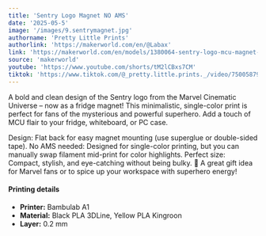 ```yaml
---
title: 'Sentry Logo Magnet NO AMS'
date: '2025-05-5'
image: '/images/9.sentrymagnet.jpg'
authorname: 'Pretty Little Prints'
authorlink: 'https://makerworld.com/en/@Labax'
link: 'https://makerworld.com/en/models/1380064-sentry-logo-mcu-magnet-no-ams#profileId-1428298'
source: 'makerworld'
youtube: 'https://www.youtube.com/shorts/tM2lCBxs7CM'
tiktok: 'https://www.tiktok.com/@_pretty.little.prints._/video/7500587932886043906'
---
```


A bold and clean design of the Sentry logo from the Marvel Cinematic Universe – now as a fridge magnet! This minimalistic, single-color print is perfect for fans of the mysterious and powerful superhero. Add a touch of MCU flair to your fridge, whiteboard, or PC case.

Design: Flat back for easy magnet mounting (use superglue or double-sided tape).
No AMS needed: Designed for single-color printing, but you can manually swap filament mid-print for color highlights.
Perfect size: Compact, stylish, and eye-catching without being bulky.
🎯 A great gift idea for Marvel fans or to spice up your workspace with superhero energy!

#### Printing details
- **Printer:** Bambulab A1
- **Material:** Black PLA 3DLine, Yellow PLA Kingroon
- **Layer:** 0.2 mm
